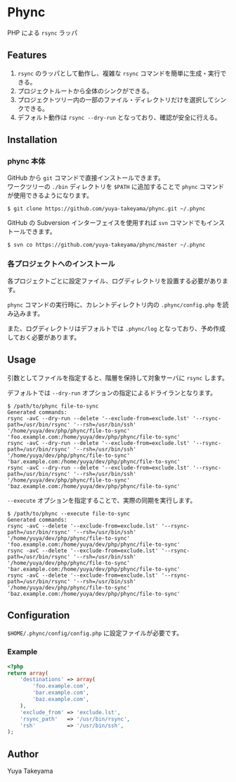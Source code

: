 Phync
=====

PHP による `rsync` ラッパ

Features
--------

1. `rsync` のラッパとして動作し、複雑な `rsync` コマンドを簡単に生成・実行できる。
2. プロジェクトルートから全体のシンクができる。
3. プロジェクトツリー内の一部のファイル・ディレクトリだけを選択してシンクできる。
4. デフォルト動作は `rsync --dry-run` となっており、確認が安全に行える。

Installation
------------

### phync 本体

GitHub から `git` コマンドで直接インストールできます。  
ワークツリーの `./bin` ディレクトリを `$PATH` に追加することで `phync` コマンドが使用できるようになります。

```
$ git clone https://github.com/yuya-takeyama/phync.git ~/.phync
```

GitHub の Subversion インターフェイスを使用すれば `svn` コマンドでもインストールできます。

```
$ svn co https://github.com/yuya-takeyama/phync/master ~/.phync
```

### 各プロジェクトへのインストール

各プロジェクトごとに設定ファイル、ログディレクトリを設置する必要があります。

`phync` コマンドの実行時に、カレントディレクトリ内の `.phync/config.php` を読み込みます。

また、ログディレクトリはデフォルトでは `.phync/log` となっており、予め作成しておく必要があります。

Usage
-----

引数としてファイルを指定すると、階層を保持して対象サーバに `rsync` します。

デフォルトでは `--dry-run` オプションの指定によるドライランとなります。

```
$ /path/to/phync file-to-sync
Generated commands:
rsync -avC --dry-run --delete '--exclude-from=exclude.lst' '--rsync-path=/usr/bin/rsync' '--rsh=/usr/bin/ssh' '/home/yuya/dev/php/phync/file-to-sync' 'foo.example.com:/home/yuya/dev/php/phync/file-to-sync'
rsync -avC --dry-run --delete '--exclude-from=exclude.lst' '--rsync-path=/usr/bin/rsync' '--rsh=/usr/bin/ssh' '/home/yuya/dev/php/phync/file-to-sync' 'bar.example.com:/home/yuya/dev/php/phync/file-to-sync'
rsync -avC --dry-run --delete '--exclude-from=exclude.lst' '--rsync-path=/usr/bin/rsync' '--rsh=/usr/bin/ssh' '/home/yuya/dev/php/phync/file-to-sync' 'baz.example.com:/home/yuya/dev/php/phync/file-to-sync'
```

`--execute` オプションを指定することで、実際の同期を実行します。

```
$ /path/to/phync --execute file-to-sync
Generated commands:
rsync -avC --delete '--exclude-from=exclude.lst' '--rsync-path=/usr/bin/rsync' '--rsh=/usr/bin/ssh' '/home/yuya/dev/php/phync/file-to-sync' 'foo.example.com:/home/yuya/dev/php/phync/file-to-sync'
rsync -avC --delete '--exclude-from=exclude.lst' '--rsync-path=/usr/bin/rsync' '--rsh=/usr/bin/ssh' '/home/yuya/dev/php/phync/file-to-sync' 'bar.example.com:/home/yuya/dev/php/phync/file-to-sync'
rsync -avC --delete '--exclude-from=exclude.lst' '--rsync-path=/usr/bin/rsync' '--rsh=/usr/bin/ssh' '/home/yuya/dev/php/phync/file-to-sync' 'baz.example.com:/home/yuya/dev/php/phync/file-to-sync'
```

Configuration
-------------

`$HOME/.phync/config/config.php` に設定ファイルが必要です。

### Example

```php
<?php
return array(
    'destinations' => array(
        'foo.example.com',
        'bar.example.com',
        'baz.example.com',
    ),
    'exclude_from' => 'exclude.lst',
    'rsync_path'   => '/usr/bin/rsync',
    'rsh'          => '/usr/bin/ssh',
);
```

Author
------

Yuya Takeyama

